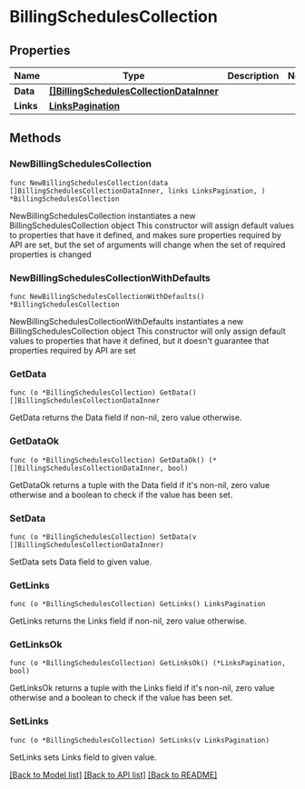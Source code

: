# BillingSchedulesCollection

## Properties

Name | Type | Description | Notes
------------ | ------------- | ------------- | -------------
**Data** | [**[]BillingSchedulesCollectionDataInner**](BillingSchedulesCollectionDataInner.md) |  | 
**Links** | [**LinksPagination**](LinksPagination.md) |  | 

## Methods

### NewBillingSchedulesCollection

`func NewBillingSchedulesCollection(data []BillingSchedulesCollectionDataInner, links LinksPagination, ) *BillingSchedulesCollection`

NewBillingSchedulesCollection instantiates a new BillingSchedulesCollection object
This constructor will assign default values to properties that have it defined,
and makes sure properties required by API are set, but the set of arguments
will change when the set of required properties is changed

### NewBillingSchedulesCollectionWithDefaults

`func NewBillingSchedulesCollectionWithDefaults() *BillingSchedulesCollection`

NewBillingSchedulesCollectionWithDefaults instantiates a new BillingSchedulesCollection object
This constructor will only assign default values to properties that have it defined,
but it doesn't guarantee that properties required by API are set

### GetData

`func (o *BillingSchedulesCollection) GetData() []BillingSchedulesCollectionDataInner`

GetData returns the Data field if non-nil, zero value otherwise.

### GetDataOk

`func (o *BillingSchedulesCollection) GetDataOk() (*[]BillingSchedulesCollectionDataInner, bool)`

GetDataOk returns a tuple with the Data field if it's non-nil, zero value otherwise
and a boolean to check if the value has been set.

### SetData

`func (o *BillingSchedulesCollection) SetData(v []BillingSchedulesCollectionDataInner)`

SetData sets Data field to given value.


### GetLinks

`func (o *BillingSchedulesCollection) GetLinks() LinksPagination`

GetLinks returns the Links field if non-nil, zero value otherwise.

### GetLinksOk

`func (o *BillingSchedulesCollection) GetLinksOk() (*LinksPagination, bool)`

GetLinksOk returns a tuple with the Links field if it's non-nil, zero value otherwise
and a boolean to check if the value has been set.

### SetLinks

`func (o *BillingSchedulesCollection) SetLinks(v LinksPagination)`

SetLinks sets Links field to given value.



[[Back to Model list]](../README.md#documentation-for-models) [[Back to API list]](../README.md#documentation-for-api-endpoints) [[Back to README]](../README.md)


